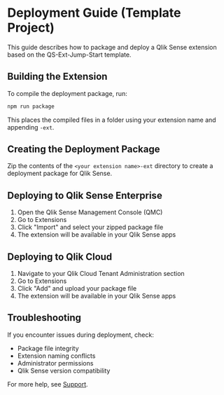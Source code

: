 # Deployment Guide (Template Project)

This guide describes how to package and deploy a Qlik Sense extension based on the QS-Ext-Jump-Start template.

## Building the Extension

To compile the deployment package, run:

```bash
npm run package
```

This places the compiled files in a folder using your extension name and appending `-ext`.

## Creating the Deployment Package

Zip the contents of the `<your extension name>-ext` directory to create a deployment package for Qlik Sense.

## Deploying to Qlik Sense Enterprise

1. Open the Qlik Sense Management Console (QMC)
2. Go to Extensions
3. Click "Import" and select your zipped package file
4. The extension will be available in your Qlik Sense apps

## Deploying to Qlik Cloud

1. Navigate to your Qlik Cloud Tenant Administration section
2. Go to Extensions
3. Click "Add" and upload your package file
4. The extension will be available in your Qlik Sense apps

## Troubleshooting

If you encounter issues during deployment, check:

- Package file integrity
- Extension naming conflicts
- Administrator permissions
- Qlik Sense version compatibility

For more help, see [Support](../.github/support.md).

